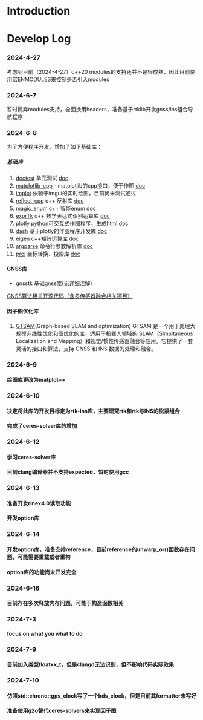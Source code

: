# Introduction


# Develop Log
### 2024-4-27
考虑到目前（2024-4-27）c++20 modules的支持还并不是很成熟，因此目前使用宏ENMODULES来控制是否引入modules

### 2024-6-7
暂时抛弃modules支持，全面换用headers，准备基于rtklib开发gnss/ins组合导航程序

### 2024-6-8
为了方便程序开发，增加了如下基础库：

##### 基础库
1. [doctest](https://github.com/doctest/doctest)  单元测试 [doc](https://github.com/doctest/doctest/blob/master/doc/markdown/tutorial.md)
2. [matplotlib-cpp](https://github.com/lava/matplotlib-cpp) - matplotlib的cpp接口，便于作图 [doc](https://github.com/lava/matplotlib-cpp)
3. [implot](https://github.com/epezent/implot) 依赖于imgui的实时绘图，目前尚未测试通过
4. [reflect-cpp](https://github.com/getml/reflect-cpp) c++ 反射库 [doc](https://github.com/getml/reflect-cpp?tab=readme-ov-file#simple-example)
5. [magic_enum](https://github.com/Neargye/magic_enum) c++ 智能enum [doc](https://github.com/Neargye/magic_enum/blob/master/doc/reference.md)
6. [exprTk](https://github.com/ArashPartow/exprtk) c++ 数学表达式识别运算库 [doc](https://github.com/ArashPartow/exprtk/blob/master/readme.txt)
7. [plotly](https://github.com/plotly/plotly.py)  python可交互式作图程序，生成html [doc](https://plotly.com/python/)
8. [dash](https://github.com/plotly/dash) 基于plotly的作图程序开发库 [doc](https://dash.plotly.com/layout)
9. [eigen](https://eigen.tuxfamily.org/index.php?title=Main_Page) c++矩阵运算库 [doc](https://github.com/qixianyu-buaa/EigenChineseDocument?tab=readme-ov-file)
10. [argparse](https://github.com/p-ranav/argparse) 命令行参数解析库 [doc](https://github.com/p-ranav/argparse/blob/master/README.md)
11. [proj](https://github.com/OSGeo/PROJ?tab=readme-ov-file) 坐标转换、投影库 [doc](https://proj.org/en/9.4/download.html)


#### GNSS库
- gnsstk 基础gnss库(无详细注解)

[GNSS算法相关开源代码（含多传感器融合相关项目）](https://blog.csdn.net/dong20081991/article/details/128487851)

#### 因子图优化库
1. [GTSAM](https://github.com/borglab/gtsam?tab=readme-ov-file)(Graph-based SLAM and optimization)
GTSAM 是一个用于处理大规模非线性优化和图优化的库，适用于机器人领域的 SLAM（Simultaneous Localization and Mapping）和视觉/惯性传感器融合等应用。它提供了一套灵活的接口和算法，支持 GNSS 和 INS 数据的处理和融合。 


### 2024-6-9
#### 绘图库更改为matplot++


### 2024-6-10
#### 决定将此库的开发目标定为rtk-ins库，主要研究rtk和rtk与INS的松紧组合
#### 完成了ceres-solver库的增加


### 2024-6-12
#### 学习ceres-solver库
#### 目前clang编译器并不支持expected，暂时使用gcc

### 2024-6-13
#### 准备开发rinex4.0读取功能
#### 开发option库

### 2024-6-14
#### 开发option库，准备支持reference，目前reference的unwarp_or()函数存在问题，可能需要重载或者重构
#### option库的功能尚未开发完全

### 2024-6-16
#### 目前存在多次释放内存问题，可能于构造函数相关


### 2024-7-3
#### focus on what you what to do

### 2024-7-9
#### 目前加入类型floatxx_t，但是clangd无法识别，但不影响代码实际效果

### 2024-7-10
#### 仿照std::chrono::gps_clock写了一个bds_clock，但是目前其formatter未写好
#### 准备使用g2o替代ceres-solvers来实现因子图